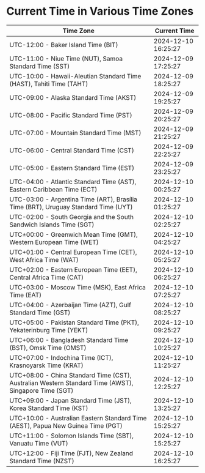 # Current Time in Various Time Zones

| Time Zone | Current Time |
|-----------|--------------|
| UTC-12:00 - Baker Island Time (BIT) | 2024-12-10 16:25:27 |
| UTC-11:00 - Niue Time (NUT), Samoa Standard Time (SST) | 2024-12-09 17:25:27 |
| UTC-10:00 - Hawaii-Aleutian Standard Time (HAST), Tahiti Time (TAHT) | 2024-12-09 18:25:27 |
| UTC-09:00 - Alaska Standard Time (AKST) | 2024-12-09 19:25:27 |
| UTC-08:00 - Pacific Standard Time (PST) | 2024-12-09 20:25:27 |
| UTC-07:00 - Mountain Standard Time (MST) | 2024-12-09 21:25:27 |
| UTC-06:00 - Central Standard Time (CST) | 2024-12-09 22:25:27 |
| UTC-05:00 - Eastern Standard Time (EST) | 2024-12-09 23:25:27 |
| UTC-04:00 - Atlantic Standard Time (AST), Eastern Caribbean Time (ECT) | 2024-12-10 00:25:27 |
| UTC-03:00 - Argentina Time (ART), Brasília Time (BRT), Uruguay Standard Time (UYT) | 2024-12-10 01:25:27 |
| UTC-02:00 - South Georgia and the South Sandwich Islands Time (SGT) | 2024-12-10 02:25:27 |
| UTC±00:00 - Greenwich Mean Time (GMT), Western European Time (WET) | 2024-12-10 04:25:27 |
| UTC+01:00 - Central European Time (CET), West Africa Time (WAT) | 2024-12-10 05:25:27 |
| UTC+02:00 - Eastern European Time (EET), Central Africa Time (CAT) | 2024-12-10 06:25:27 |
| UTC+03:00 - Moscow Time (MSK), East Africa Time (EAT) | 2024-12-10 07:25:27 |
| UTC+04:00 - Azerbaijan Time (AZT), Gulf Standard Time (GST) | 2024-12-10 08:25:27 |
| UTC+05:00 - Pakistan Standard Time (PKT), Yekaterinburg Time (YEKT) | 2024-12-10 09:25:27 |
| UTC+06:00 - Bangladesh Standard Time (BST), Omsk Time (OMST) | 2024-12-10 10:25:27 |
| UTC+07:00 - Indochina Time (ICT), Krasnoyarsk Time (KRAT) | 2024-12-10 11:25:27 |
| UTC+08:00 - China Standard Time (CST), Australian Western Standard Time (AWST), Singapore Time (SGT) | 2024-12-10 12:25:27 |
| UTC+09:00 - Japan Standard Time (JST), Korea Standard Time (KST) | 2024-12-10 13:25:27 |
| UTC+10:00 - Australian Eastern Standard Time (AEST), Papua New Guinea Time (PGT) | 2024-12-10 15:25:27 |
| UTC+11:00 - Solomon Islands Time (SBT), Vanuatu Time (VUT) | 2024-12-10 15:25:27 |
| UTC+12:00 - Fiji Time (FJT), New Zealand Standard Time (NZST) | 2024-12-10 16:25:27 |
